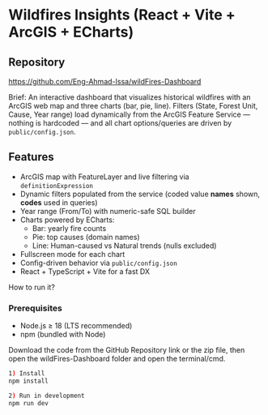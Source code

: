 # Wildfires Insights (React + Vite + ArcGIS + ECharts)

## Repository
https://github.com/Eng-Ahmad-Issa/wildFires-Dashboard

Brief:
An interactive dashboard that visualizes historical wildfires with an ArcGIS web map and three charts (bar, pie, line). Filters (State, Forest Unit, Cause, Year range) load dynamically from the ArcGIS Feature Service — nothing is hardcoded — and all chart options/queries are driven by `public/config.json`.

## Features

- ArcGIS map with FeatureLayer and live filtering via `definitionExpression`
- Dynamic filters populated from the service (coded value **names** shown, **codes** used in queries)
- Year range (From/To) with numeric-safe SQL builder
- Charts powered by ECharts:
  - Bar: yearly fire counts
  - Pie: top causes (domain names)
  - Line: Human-caused vs Natural trends (nulls excluded)
- Fullscreen mode for each chart
- Config-driven behavior via `public/config.json`
- React + TypeScript + Vite for a fast DX

How to run it?

### Prerequisites
- Node.js ≥ 18 (LTS recommended)
- npm (bundled with Node)

Download the code from the GitHub Repository link or the zip file, then open the wildFires-Dashboard folder and open the terminal/cmd.

```bash
1) Install
npm install

2) Run in development
npm run dev



